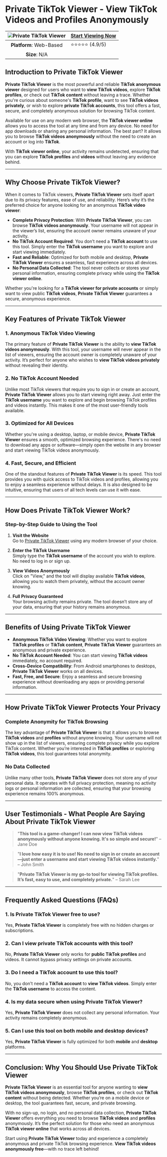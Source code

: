 # **Private TikTok Viewer - View TikTok Videos and Profiles Anonymously**

| ![Private TikTok Viewer](https://github.com/user-attachments/assets/10746aa9-9a42-484b-8c73-1d93f3c28332) | [**Start Viewing Now**](https://tinyurl.com/zhjpy7yc) |
|:------------------------------------------------:|-----------------------|
| **Platform**: Web-Based                          | ⭐⭐⭐⭐⭐ (4.9/5)         |
| **Size**: N/A                                    |                       |

## **Introduction to Private TikTok Viewer**

**Private TikTok Viewer** is the most powerful and reliable **TikTok anonymous viewer** designed for users who want to **view TikTok videos**, explore **TikTok profiles**, or check out **TikTok content** without leaving a trace. Whether you're curious about someone's **TikTok profile**, want to see **TikTok videos privately**, or wish to explore **private TikTok accounts**, this tool offers a fast, secure, and completely anonymous solution for browsing TikTok content.

Available for use on any modern web browser, the **TikTok viewer online** allows you to access the tool at any time and from any device. No need for app downloads or sharing any personal information. The best part? It allows you to browse **TikTok videos anonymously** without the need to create an account or log into **TikTok**.

With **TikTok viewer online**, your activity remains undetected, ensuring that you can explore **TikTok profiles** and **videos** without leaving any evidence behind.

---

## **Why Choose Private TikTok Viewer?**

When it comes to TikTok viewers, **Private TikTok Viewer** sets itself apart due to its privacy features, ease of use, and reliability. Here’s why it’s the preferred choice for anyone looking for an anonymous **TikTok video viewer**:

- **Complete Privacy Protection**: With **Private TikTok Viewer**, you can browse **TikTok videos anonymously**. Your username will not appear in the viewer’s list, ensuring the account owner remains unaware of your activity.
- **No TikTok Account Required**: You don’t need a **TikTok account** to use this tool. Simply enter the **TikTok username** you want to explore and start viewing immediately.
- **Fast and Reliable**: Optimized for both mobile and desktop, **Private TikTok Viewer** ensures a seamless, fast experience across all devices.
- **No Personal Data Collected**: The tool never collects or stores your personal information, ensuring complete privacy while using the **TikTok viewer online**.

Whether you're looking for a **TikTok viewer for private accounts** or simply want to view public **TikTok videos**, **Private TikTok Viewer** guarantees a secure, anonymous experience.

---

## **Key Features of Private TikTok Viewer**

### **1. Anonymous TikTok Video Viewing**

The primary feature of **Private TikTok Viewer** is the ability to **view TikTok videos anonymously**. With this tool, your username will never appear in the list of viewers, ensuring the account owner is completely unaware of your activity. It’s perfect for anyone who wishes to **view TikTok videos privately** without revealing their identity.

### **2. No TikTok Account Needed**

Unlike most TikTok viewers that require you to sign in or create an account, **Private TikTok Viewer** allows you to start viewing right away. Just enter the **TikTok username** you want to explore and begin browsing TikTok profiles and videos instantly. This makes it one of the most user-friendly tools available.

### **3. Optimized for All Devices**

Whether you're using a desktop, laptop, or mobile device, **Private TikTok Viewer** ensures a smooth, optimized browsing experience. There's no need to download any apps or software—simply open the website in any browser and start viewing TikTok videos anonymously.

### **4. Fast, Secure, and Efficient**

One of the standout features of **Private TikTok Viewer** is its speed. This tool provides you with quick access to TikTok videos and profiles, allowing you to enjoy a seamless experience without delays. It is also designed to be intuitive, ensuring that users of all tech levels can use it with ease.

---

## **How Does Private TikTok Viewer Work?**

### **Step-by-Step Guide to Using the Tool**

1. **Visit the Website**  
   Go to [Private TikTok Viewer](https://tinyurl.com/zhjpy7yc) using any modern browser of your choice.

2. **Enter the TikTok Username**  
   Simply type the **TikTok username** of the account you wish to explore. No need to log in or sign up.

3. **View Videos Anonymously**  
   Click on "View," and the tool will display available **TikTok videos**, allowing you to watch them privately, without the account owner knowing.

4. **Full Privacy Guaranteed**  
   Your browsing activity remains private. The tool doesn’t store any of your data, ensuring that your history remains anonymous.

---

## **Benefits of Using Private TikTok Viewer**

- **Anonymous TikTok Video Viewing**: Whether you want to explore **TikTok profiles** or **TikTok content**, **Private TikTok Viewer** guarantees an anonymous and private experience.
- **No TikTok Account Needed**: You can start viewing **TikTok videos** immediately, no account required.
- **Cross-Device Compatibility**: From Android smartphones to desktops, **Private TikTok Viewer** works on all devices.
- **Fast, Free, and Secure**: Enjoy a seamless and secure browsing experience without downloading any apps or providing personal information.

---

## **How Private TikTok Viewer Protects Your Privacy**

### **Complete Anonymity for TikTok Browsing**

The key advantage of **Private TikTok Viewer** is that it allows you to browse **TikTok videos** and **profiles** without anyone knowing. Your username will not show up in the list of viewers, ensuring complete privacy while you explore TikTok content. Whether you’re interested in **TikTok profiles** or exploring **TikTok videos**, this tool guarantees total anonymity.

### **No Data Collected**

Unlike many other tools, **Private TikTok Viewer** does not store any of your personal data. It operates with full privacy protection, meaning no activity logs or personal information are collected, ensuring that your browsing experience remains 100% anonymous.

---

## **User Testimonials - What People Are Saying About Private TikTok Viewer**

> "**This tool is a game-changer! I can now view **TikTok videos anonymously** without anyone knowing. It's so simple and secure!**" – Jane Doe

> "**I love how easy it is to use! No need to sign in or create an account—just enter a username and start **viewing TikTok videos** instantly.**" – John Smith

> "**Private TikTok Viewer is my go-to tool for **viewing TikTok profiles**. It’s fast, easy to use, and completely private.**" – Sarah Lee

---

## **Frequently Asked Questions (FAQs)**

### 1. **Is Private TikTok Viewer free to use?**
Yes, **Private TikTok Viewer** is completely free with no hidden charges or subscriptions.

### 2. **Can I view private TikTok accounts with this tool?**
No, **Private TikTok Viewer** only works for **public TikTok profiles** and videos. It cannot bypass privacy settings on private accounts.

### 3. **Do I need a TikTok account to use this tool?**
No, you don’t need a **TikTok account** to **view TikTok videos**. Simply enter the **TikTok username** to access the content.

### 4. **Is my data secure when using Private TikTok Viewer?**
Yes, **Private TikTok Viewer** does not collect any personal information. Your activity remains completely anonymous.

### 5. **Can I use this tool on both mobile and desktop devices?**
Yes, **Private TikTok Viewer** is fully optimized for both **mobile** and **desktop** platforms.

---

## **Conclusion: Why You Should Use Private TikTok Viewer**

**Private TikTok Viewer** is an essential tool for anyone wanting to **view TikTok videos anonymously**, browse **TikTok profiles**, or check out **TikTok content** without being detected. Whether you’re on a mobile device or desktop, the tool guarantees fast, secure, and private browsing.

With no sign-up, no login, and no personal data collection, **Private TikTok Viewer** offers everything you need to browse **TikTok videos** and **profiles** anonymously. It’s the perfect solution for those who need an anonymous **TikTok viewer online** that works across all devices.

Start using **Private TikTok Viewer** today and experience a completely anonymous and private TikTok browsing experience. **View TikTok videos anonymously free**—with no trace left behind!
